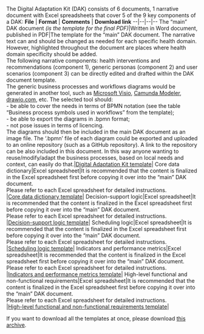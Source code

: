 The Digital Adaptation Kit (DAK) consists of 6 documents, 1 narrative document with Excel spreadsheets that cover 5 of the 9 key components of a DAK:
 **File** | **Format** | **Comments** | **Download link**
--|--|--|--
The “main” DAK document _(is the template for the final PDF)_|Written in Word document, published in PDF|The template for the “main” DAK document. The narrative text can and should be changed as needed for each specific health domain. However, highlighted throughout the document are places where health domain specificity should be added.<br> The following narrative components: health interventions and recommendations (component 1), generic personas (component 2) and user scenarios (component 3) can be directly edited and drafted within the DAK document template.<br>The generic business processes and workflows diagrams would be generated in another tool, such as [Microsoft Visio](https://www.microsoft.com/en-us/microsoft-365/visio/flowchart-software), [Camunda Modeler](https://camunda.com/download/modeler/), [drawio.com](https://www.drawio.com/), etc. The selected tool should:<br> - be able to cover the needs in terms of BPMN notation (see the table “Business process symbols used in workflows” from the template);<br> - be able to export the diagrams in .bpmn format; <br> - not pose issues in terms of licencing. <br> The diagrams should then be included in the main DAK document as an image file. The ‘.bpmn’ file of each diagram could be exported and uploaded to an online repository (such as a GitHub repository). A link to the repository can be also included in this document. In this way anyone wanting to reuse/modify/adapt the business processes, based on local needs and context, can easily do that.|<a href="/images/Digital Adaptation Kit Template_v2.docx">Digital Adaptation Kit template</a>|
Core data dictionary|Excel spreadsheet|It is recommended that the content is finalized in the Excel spreadsheet first before copying it over into the “main” DAK document. <br> Please refer to each Excel spreadsheet for detailed instructions.</br>|<a href="/images/DAK_core data dictionary_template_v2.xlsx">Core data dictionary template</a>|
Decision-support logic|Excel spreadsheet|It is recommended that the content is finalized in the Excel spreadsheet first before copying it over into the “main” DAK document. <br> Please refer to each Excel spreadsheet for detailed instructions.</br>|<a href="/images/DAK_decision-support logic_template_v2.xlsx">Decision-support logic template</a>|
Scheduling logic|Excel spreadsheet|It is recommended that the content is finalized in the Excel spreadsheet first before copying it over into the “main” DAK document. <br> Please refer to each Excel spreadsheet for detailed instructions.</br>|<a href="/images/DAK_scheduling logic_template_v2.xlsx">Scheduling logic template</a>|
Indicators and performance metrics|Excel spreadsheet|It is recommended that the content is finalized in the Excel spreadsheet first before copying it over into the “main” DAK document. <br> Please refer to each Excel spreadsheet for detailed instructions.</br>|<a href="/images/DAK_indicators and performance metrics_template_v2.xlsx">Indicators and performance metrics template</a>|
High-level functional and non-functional requirements|Excel spreadsheet|It is recommended that the content is finalized in the Excel spreadsheet first before copying it over into the “main” DAK document. <br> Please refer to each Excel spreadsheet for detailed instructions.</br>|<a href="/images/DAK_high-level functional and non-functional requirements_template_v2.xlsx">High-level functional and non-functional requirements template</a>|

If you want to download all the templates at once, please download <a href="/images/DAK_templates_v2.zip">this archive</a>.
